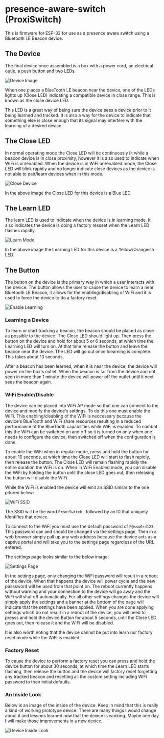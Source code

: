 # presence-aware-switch (ProxiSwitch)
This is firmware for ESP-32 for use as a presence aware switch using a Bluetooth LE Beacon device.

## The Device
The final device once assembled is a box with a power cord, an electrical outle, a push button and two LEDs.

![Device Image](images/DeviceImage.jpg)

When one places a BlueTooth LE beacon near the device, one of the LEDs lights up (Close LED) indicating a compatible device in close range. This is known as the close device LED. 

This LED is a great way of being sure the device sees a device prior to it being learned and tracked. It is also a way for the device to indicate that something else is close enough that its signal may interfere with the learning of a desired device.

## The Close LED
In normal operating mode the Close LED will be continuously lit while a beacon device is in close proximity, however it is also used to indicate when WiFi is on/enabled.
When the device is in WiFi on/enabled mode, the Close LED will blink rapidly and no longer indicate close devices as the device is not able to pair/learn devices when in this mode.

![Close Device](images/CloseDevice.jpg)

In the above image the Close LED for this device is a Blue LED.

## The Learn LED
The learn LED is used to indicate when the device is in learning mode. It also indicates the device is doing a factory ressset when the Learn LED flashes rapidly.

![Learn Mode](images/LearningInProg.jpg)

In the above image the Learning LED for this device is a Yellow/Orangeish LED.

## The Button
The button on the device is the primary way in which a user interacts with the device. The button allows the user to cause the device to learn a near Bluetooth LE Beacon, it allows for the enabling/disabling of WiFi and it is used to force the device to do a factory reset.

![Enable Learning](images/EnableLearning.jpg)

### Learning a Device
To learn or start tracking a beacon, the beacon should be placed as close as possible to the device. The Close LED should light up. Then press the button on the device and hold for about 5 or 6 seconds, at which time the Learning LED will turn on. At that time release the button and leave the beacon near the device. The LED will go out once loearning is complete. This takes about 10 seconds.

After a beacon has been learned, when it is near the device, the device will power on the box's outlet. When the beacon is far from the device and not seen in more than 1 minute the device will power off the outlet until it next sees the beacon again.

### WiFi Enable/Disable
The device can be placed into WiFi AP mode so that one can connect to the device and modify the device's settings. To do this one must enable the WiFi. This enabling/disabling of the WiFi is neccessary because
the device's BlueTooth and WiFi share resources resulting in a reduced performance of the BlueTooth capabilities while WiFi is enabled. To combat this the WiFi can be switched on and off so it is turned on only when one 
needs to configure the device, then switched off when the configuration is done.

To enable the WiFi when in regular mode, press and hold the button for about 10 seconds, at which time the Close LED will start to flash rapidly, then release the button. The Close LED will remain
flashing rapidly the entire duration the WiFi is on. When in WiFi Enabled mode, you can disable the WiFi by holding the button until the close LED goes out, then releasing the button will disable the WiFi.

While the WiFi is enabled the device will emit an SSID similar to the one pitured below:

![WiFi SSID](images/WiFiName.jpg)

The SSID will be the word `ProxiSwitch_` followed by an ID that uniquely identifies that device.

To connect to the WiFi you must use the default password of `P@ssw0rd123`. This password can and should be changed via the settings page. 
Then in a web browser simply pull up any web address because the device acts as a captive portal and will take you to the settings page regardless of the URL entered.

The settings page looks similar to the below image:

![Settings Page](images/SettingPage.jpg)

In the settings page, only changing the WiFi password will result in a reboot of the device. When that happens the device will power cycle and the new passsword will be used from that point on. The reboot currently happens without warning and your connection to the device will go away and the WiFi will shut off automatically. For all other settings changes the device will simply apply the settings and a banner at the bottom of the page will indicate that the settings have been applied. When you are done applying settings which do not result in a reboot of the device, you will need to presss and hold the device Button for about 5 seconds, until the Close LED goes out, then release it and the WiFi will be disabled.

It is also worth noting that the device cannot be put into learn nor factory reset mode while the WiFi is enabled.

### Factory Reset
To cause the device to perform a factory reset you can press and hold the device button for about 30 seconds, at which time the Learn LED starts flashing, then release the button and the device will factory reset forgetting any tracked beacon and resetting all the custom setting including WiFi password to their initial defaults.

### An Inside Look
Below is an image of the inside of the device. Keep in mind that this is really a kind-of working prototype device. There are many things I would change about it and lessons learned now that the device is working. Maybe one day I will make those improvements in a new device.

![Device Inside Look](images/OpenDevice.jpg)